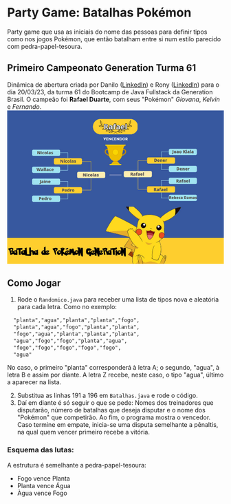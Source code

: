 # Party Game: Batalhas Pokémon

Party game que usa as iniciais do nome das pessoas para definir tipos como nos jogos Pokémon, que então batalham entre si num estilo parecido com pedra-papel-tesoura.


## Primeiro Campeonato Generation Turma 61
Dinâmica de abertura criada por Danilo ([LinkedIn](https://www.linkedin.com/in/danilo-moraes-364a07207/)) e Rony ([LinkedIn](https://www.linkedin.com/in/rony-dos-santos-teles-29649a172/)) para o dia 20/03/23, da turma 61 do Bootcamp de Java Fullstack da Generation Brasil.
O campeão foi **Rafael Duarte**, com seus "Pokémon" *Giovana*, *Kelvin* e *Fernando*.
![Primeiro campeonato Pokémon](https://github.com/ronyrst/party-batalhas-pokemon/blob/main/Torneio%20Pok%C3%A9mon.png)


## Como Jogar
1. Rode o `Randomico.java` para receber uma lista de tipos nova e aleatória para cada letra. Como no exemplo:
```
  "planta","agua","planta","planta","fogo",
  "planta","agua","fogo","planta","planta",
  "fogo","agua","planta","planta","planta",
  "agua","fogo","fogo","planta","agua",
  "fogo","fogo","fogo","fogo","fogo",
  "agua"
```
No caso, o primeiro "planta" corresponderá à letra A; o segundo, "agua", à letra B e assim por diante.
A letra Z recebe, neste caso, o tipo "agua", último a aparecer na lista.

2. Substitua as linhas 191 a 196 em `Batalhas.java` e rode o código.
3. Daí em diante é só seguir o que se pede: Nomes dos treinadores que disputarão, número de batalhas que deseja disputar e o nome dos "Pokémon" que competirão.
Ao fim, o programa mostra o vencedor. Caso termine em empate, inicia-se uma disputa semelhante a pênaltis, na qual quem vencer primeiro recebe a vitória.

### Esquema das lutas:
A estrutura é semelhante a pedra-papel-tesoura:
- Fogo vence Planta
- Planta vence Água
- Àgua vence Fogo
